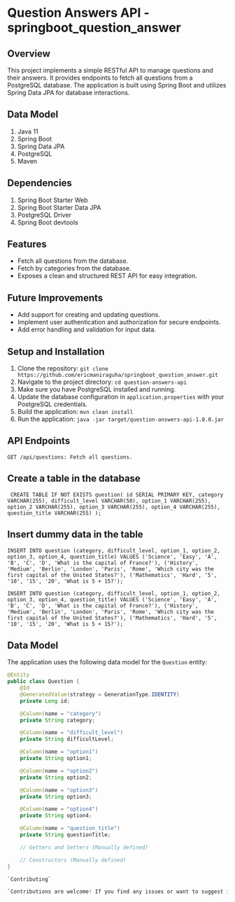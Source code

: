 # Question Answers API - springboot_question_answer

## Overview
This project implements a simple RESTful API to manage questions and their answers. It provides endpoints to fetch all questions from a PostgreSQL database. The application is built using Spring Boot and utilizes Spring Data JPA for database interactions.

## Data Model

1. Java 11
2. Spring Boot
3. Spring Data JPA
4. PostgreSQL
5. Maven
   
## Dependencies

1. Spring Boot Starter Web
2. Spring Boot Starter Data JPA
3. PostgreSQL Driver
4. Spring Boot devtools

## Features
- Fetch all questions from the database.
- Fetch by categories from the database.
- Exposes a clean and structured REST API for easy integration.

## Future Improvements

- Add support for creating and updating questions.
- Implement user authentication and authorization for secure endpoints.
- Add error handling and validation for input data.

## Setup and Installation
1. Clone the repository: `git clone https://github.com/ericmaniraguha/springboot_question_answer.git`
2. Navigate to the project directory: `cd question-answers-api`
3. Make sure you have PostgreSQL installed and running.
4. Update the database configuration in `application.properties` with your PostgreSQL credentials.
5. Build the application: `mvn clean install`
6. Run the application: `java -jar target/question-answers-api-1.0.0.jar`

 ## API Endpoints
 
`GET /api/questions: Fetch all questions.`

## Create a table in the database
`
CREATE TABLE IF NOT EXISTS question(
    id SERIAL PRIMARY KEY,
    category VARCHAR(255),
    difficult_level VARCHAR(50),
    option_1 VARCHAR(255),
    option_2 VARCHAR(255),
    option_3 VARCHAR(255),
    option_4 VARCHAR(255),
    question_title VARCHAR(255)
);`

## Insert dummy data in the table

`INSERT INTO question (category, difficult_level, option_1, option_2, option_3, option_4, question_title)
VALUES
    ('Science', 'Easy', 'A', 'B', 'C', 'D', 'What is the capital of France?'),
    ('History', 'Medium', 'Berlin', 'London', 'Paris', 'Rome', 'Which city was the first capital of the United States?'),
    ('Mathematics', 'Hard', '5', '10', '15', '20', 'What is 5 + 15?');`


`INSERT INTO question (category, difficult_level, option_1, option_2, option_3, option_4, question_title)
VALUES
    ('Science', 'Easy', 'A', 'B', 'C', 'D', 'What is the capital of France?'),
    ('History', 'Medium', 'Berlin', 'London', 'Paris', 'Rome', 'Which city was the first capital of the United States?'),
    ('Mathematics', 'Hard', '5', '10', '15', '20', 'What is 5 + 15?');`
    
## Data Model

The application uses the following data model for the `Question` entity:

```java
@Entity
public class Question {
    @Id
    @GeneratedValue(strategy = GenerationType.IDENTITY)
    private Long id;

    @Column(name = "category")
    private String category;

    @Column(name = "difficult_level")
    private String difficultLevel;

    @Column(name = "option1")
    private String option1;

    @Column(name = "option2")
    private String option2;

    @Column(name = "option3")
    private String option3;

    @Column(name = "option4")
    private String option4;

    @Column(name = "question_title")
    private String questionTitle;

    // Getters and Setters (Manually defined)

    // Constructors (Manually defined)
}

`Contributing`

`Contributions are welcome! If you find any issues or want to suggest improvements, feel free to create a pull request or submit an issue.`
